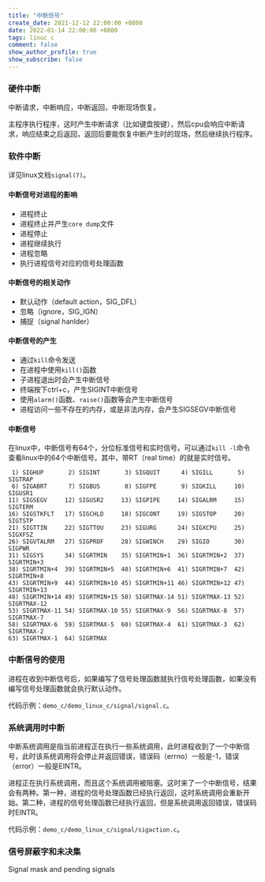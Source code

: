 ```yaml
---
title: "中断信号"
create_date: 2021-12-12 22:00:00 +0800
date: 2022-01-14 22:00:00 +0800
tags: linuc c
comment: false
show_author_profile: true
show_subscribe: false
---
```


### 硬件中断

中断请求，中断响应，中断返回，中断现场恢复。

主程序执行程序，这时产生中断请求（比如键盘按键），然后cpu会响应中断请求，响应结束之后返回，返回后要能恢复中断产生时的现场，然后继续执行程序。

### 软件中断

详见linux文档`signal(7)`。

#### 中断信号对进程的影响

- 进程终止
- 进程终止并产生`core dump`文件
- 进程停止
- 进程继续执行
- 进程忽略
- 执行进程信号对应的信号处理函数

#### 中断信号的相关动作

- 默认动作（default action，SIG_DFL）
- 忽略（ignore，SIG_IGN）
- 捕捉（signal hanlder）

#### 中断信号的产生

- 通过`kill`命令发送
- 在进程中使用`kill()`函数
- 子进程退出时会产生中断信号
- 终端按下ctrl+c，产生SIGINT中断信号
- 使用`alarm()`函数、`raise()`函数等会产生中断信号
- 进程访问一些不存在的内存，或是非法内存，会产生SIGSEGV中断信号

#### 中断信号

在linux中，中断信号有64个，分位标准信号和实时信号。可以通过`kill -l`命令查看linux中的64个中断信号。其中，带RT（real time）的就是实时信号。

```
 1) SIGHUP       2) SIGINT       3) SIGQUIT      4) SIGILL       5) SIGTRAP
 6) SIGABRT      7) SIGBUS       8) SIGFPE       9) SIGKILL     10) SIGUSR1
11) SIGSEGV     12) SIGUSR2     13) SIGPIPE     14) SIGALRM     15) SIGTERM
16) SIGSTKFLT   17) SIGCHLD     18) SIGCONT     19) SIGSTOP     20) SIGTSTP
21) SIGTTIN     22) SIGTTOU     23) SIGURG      24) SIGXCPU     25) SIGXFSZ
26) SIGVTALRM   27) SIGPROF     28) SIGWINCH    29) SIGIO       30) SIGPWR
31) SIGSYS      34) SIGRTMIN    35) SIGRTMIN+1  36) SIGRTMIN+2  37) SIGRTMIN+3
38) SIGRTMIN+4  39) SIGRTMIN+5  40) SIGRTMIN+6  41) SIGRTMIN+7  42) SIGRTMIN+8
43) SIGRTMIN+9  44) SIGRTMIN+10 45) SIGRTMIN+11 46) SIGRTMIN+12 47) SIGRTMIN+13
48) SIGRTMIN+14 49) SIGRTMIN+15 50) SIGRTMAX-14 51) SIGRTMAX-13 52) SIGRTMAX-12
53) SIGRTMAX-11 54) SIGRTMAX-10 55) SIGRTMAX-9  56) SIGRTMAX-8  57) SIGRTMAX-7
58) SIGRTMAX-6  59) SIGRTMAX-5  60) SIGRTMAX-4  61) SIGRTMAX-3  62) SIGRTMAX-2
63) SIGRTMAX-1  64) SIGRTMAX
```

### 中断信号的使用

进程在收到中断信号后，如果编写了信号处理函数就执行信号处理函数，如果没有编写信号处理函数就会执行默认动作。

代码示例：`demo_c/demo_linux_c/signal/signal.c`。

### 系统调用时中断

中断系统调用是指当前进程正在执行一些系统调用，此时进程收到了一个中断信号，此时该系统调用将会停止并返回错误，错误码（errno）一般是-1，错误（error）一般是EINTR。

进程正在执行系统调用，而且这个系统调用被阻塞。这时来了一个中断信号，结果会有两种。第一种，进程的信号处理函数已经执行返回，这时系统调用会重新开始。第二种，进程的信号处理函数已经执行返回，但是系统调用返回错误，错误码时EINTR。

代码示例：`demo_c/demo_linux_c/signal/sigaction.c`。

### 信号屏蔽字和未决集

Signal mask and pending signals

